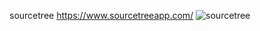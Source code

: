 sourcetree https://www.sourcetreeapp.com/
![sourcetree](https://wac-cdn.atlassian.com/dam/jcr:1e84d84f-ce5e-45b6-b4c3-cc8247bbab9c/sourcetree_updated.png?cdnVersion=2470)
